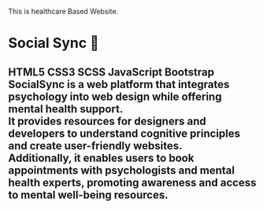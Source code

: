 
<l>This is healthcare Based Website.</br></l>
<h1>Social Sync 🧠</br></h1>
<h2>HTML5	CSS3	SCSS	JavaScript	Bootstrap</br>
SocialSync is a web platform that integrates psychology into web design while offering mental health support. </br>
It provides resources for designers and developers to understand cognitive principles and create user-friendly websites. </br>
Additionally, it enables users to book appointments with psychologists and mental health experts, promoting awareness and access to mental well-being resources.</br></h2>
